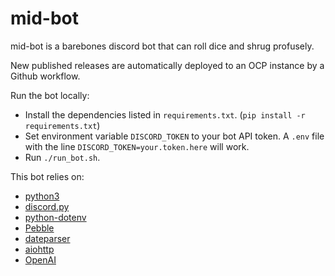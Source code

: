 # mid-bot

mid-bot is a barebones discord bot that can roll dice and shrug profusely.

New published releases are automatically deployed to an OCP instance by a Github workflow.

Run the bot locally:
- Install the dependencies listed in `requirements.txt`. (`pip install -r requirements.txt`)
- Set environment variable `DISCORD_TOKEN` to your bot API token. A `.env` file with the line `DISCORD_TOKEN=your.token.here` will work.
- Run `./run_bot.sh`.

This bot relies on:
- [python3](https://www.python.org/)
- [discord.py](https://discordpy.readthedocs.io/en/latest/)
- [python-dotenv](https://saurabh-kumar.com/python-dotenv/)
- [Pebble](https://pypi.org/project/Pebble/)
- [dateparser](https://dateparser.readthedocs.io/en/latest/)
- [aiohttp](https://docs.aiohttp.org/en/stable/)
- [OpenAI](https://github.com/openai/openai-python)
